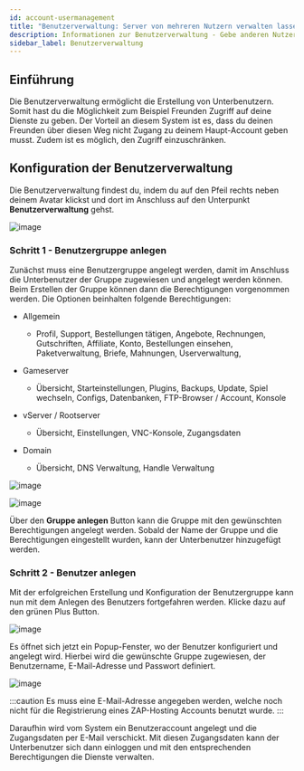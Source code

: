 ```yaml
---
id: account-usermanagement
title: "Benutzerverwaltung: Server von mehreren Nutzern verwalten lassen"
description: Informationen zur Benutzerverwaltung - Gebe anderen Nutzern ausgewählten Zugriff auf die Verwaltung deines Server - ZAP-Hosting.com Dokumentation
sidebar_label: Benutzerverwaltung
---
```




## Einführung

Die Benutzerverwaltung ermöglicht die Erstellung von Unterbenutzern. Somit hast du die Möglichkeit zum Beispiel Freunden Zugriff auf deine Dienste zu geben. Der Vorteil an diesem System ist es, dass du deinen Freunden über diesen Weg nicht Zugang zu deinem Haupt-Account geben musst. Zudem ist es möglich, den Zugriff einzuschränken. 



## Konfiguration der Benutzerverwaltung

Die Benutzerverwaltung findest du, indem du auf den Pfeil rechts neben deinem Avatar klickst und dort im Anschluss auf den Unterpunkt **Benutzerverwaltung** gehst.

![image](https://user-images.githubusercontent.com/13604413/159166150-ccb5e808-877a-47b6-943a-85f881da1999.png)



### Schritt 1 - Benutzergruppe anlegen

Zunächst muss eine Benutzergruppe angelegt werden, damit im Anschluss die Unterbenutzer der Gruppe zugewiesen und angelegt werden können. Beim Erstellen der Gruppe können dann die Berechtigungen vorgenommen werden. Die Optionen beinhalten folgende Berechtigungen:

- Allgemein

  - Profil, Support, Bestellungen tätigen, Angebote, Rechnungen, Gutschriften, Affiliate, Konto, Bestellungen einsehen, Paketverwaltung, Briefe, Mahnungen, Userverwaltung,

- Gameserver

  - Übersicht, Starteinstellungen, Plugins, Backups, Update, Spiel wechseln, Configs, Datenbanken, FTP-Browser / Account, Konsole

- vServer / Rootserver

  - Übersicht, Einstellungen, VNC-Konsole, Zugangsdaten

- Domain

  - Übersicht, DNS Verwaltung, Handle Verwaltung

  

![image](https://user-images.githubusercontent.com/13604413/159166160-186c0e33-7b2f-4a34-8b29-a5e76a2ea05c.png)

![image](https://user-images.githubusercontent.com/13604413/159166167-8c4a780a-fc7e-41f9-bdaa-bb510d7f231d.png)

  

Über den **Gruppe anlegen** Button kann die Gruppe mit den gewünschten Berechtigungen angelegt werden. Sobald der Name der Gruppe und die Berechtigungen eingestellt wurden, kann der Unterbenutzer hinzugefügt werden.



### Schritt 2 -  Benutzer anlegen

Mit der erfolgreichen Erstellung und Konfiguration der Benutzergruppe kann nun mit dem Anlegen des Benutzers fortgefahren werden. Klicke dazu auf den grünen Plus Button. 

  

![image](https://user-images.githubusercontent.com/13604413/159166173-be2561db-d07e-450e-98ec-49ea4ae454ef.png)

  





Es öffnet sich jetzt ein Popup-Fenster, wo der Benutzer konfiguriert und angelegt wird. Hierbei wird die gewünschte Gruppe zugewiesen, der Benutzername, E-Mail-Adresse und Passwort definiert.

![image](https://user-images.githubusercontent.com/13604413/159166187-55a3ff5e-1b7c-490f-b3b8-988a2713d0e7.png)



:::caution
 Es muss eine E-Mail-Adresse angegeben werden, welche noch nicht für die Registrierung eines ZAP-Hosting Accounts benutzt wurde. 
:::



Daraufhin wird vom System ein Benutzeraccount angelegt und die Zugangsdaten per E-Mail verschickt. Mit diesen Zugangsdaten kann der Unterbenutzer sich dann einloggen und mit den entsprechenden Berechtigungen die Dienste verwalten. 